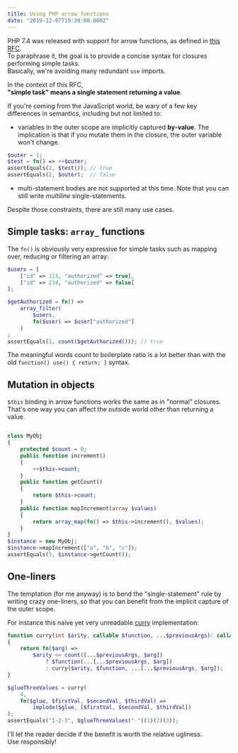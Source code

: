 ```yaml
---
title: Using PHP arrow functions
date: "2019-12-07T19:30:00.000Z"
---
```


PHP 7.4 was released with support for arrow functions, as defined in [this RFC](https://wiki.php.net/rfc/arrow_functions_v2).  
To paraphrase it, the goal is to provide a concise syntax for closures performing simple tasks.  
Basically, we're avoiding many redundant `use` imports.

In the context of this RFC,  
__"simple task" means a single statement returning a value__.  

If you're coming from the JavaScript world, be wary of a few key differences in semantics, including but not limited to:
* variables in the outer scope are implicitly captured __by-value__.
The implication is that if you mutate them in the closure, the outer variable won't change.
```php
$outer = 1;
$test = fn() => ++$outer;
assertEquals(2, $test()); // true
assertEquals(2, $outer);  // false
```
* multi-statement bodies are not supported at this time. Note that you can still write _multiline_ single-statements.

Despite those constraints, there are still many use cases.

## Simple tasks: `array_` functions

The `fn()` is obviously very expressive for simple tasks such as mapping over, reducing or filtering an array:
```php
$users = [
    ["id" => 123, "authorized" => true],
    ["id" => 234, "authorized" => false]
];

$getAuthorized = fn() =>
    array_filter(
        $users, 
        fn($user) => $user["authorized"]
    )
;
assertEquals(1, count($getAuthorized())); // true
```

The meaningful words count to boilerplate ratio is a lot better than with the old `function() use() { return; }` syntax.

## Mutation in objects

`$this` binding in arrow functions works the same as in "normal" closures.  
That's one way you can affect the outside world other than returning a value.

```php

class MyObj
{
    protected $count = 0;
    public function increment()
    {
        ++$this->count;
    }
    public function getCount()
    {
        return $this->count;
    }
    public function mapIncrement(array $values)
    {
        return array_map(fn() => $this->increment(), $values);
    }
}
$instance = new MyObj;
$instance->mapIncrement(["a", "b", "c"]);
assertEquals(3, $instance->getCount());
```

## One-liners

The temptation (for me anyway) is to bend the "single-statement" rule by writing crazy one-liners, 
so that you can benefit from the implicit capture of the outer scope.    

For instance this naive yet very unreadable [curry](https://en.wikipedia.org/wiki/Currying) implementation:

```php
function curry(int $arity, callable $function, ...$previousArgs): callable
{
    return fn($arg) =>
        $arity <= count([...$previousArgs, $arg])
            ? $function(...[...$previousArgs, $arg])
            : curry($arity, $function, ...[...$previousArgs, $arg]);
}

$glueThreeValues = curry(
    4, 
    fn($glue, $firstVal, $secondVal, $thirdVal) => 
        implode($glue, [$firstVal, $secondVal, $thirdVal])
);
assertEquals("1-2-3", $glueThreeValues("-")(1)(2)(3));
```

I'll let the reader decide if the benefit is worth the relative ugliness.  
Use responsibly!